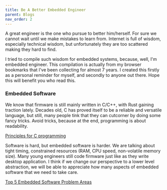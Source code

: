 ```yaml
---
title: Be A Better Embedded Engineer
parent: Blogs
nav_order: 2
---
```


A great engineer is the one who pursue to better him/herself. For sure we cannot
wait until we make mistakes to learn from. Internet is full of wisdom, especially
technical wisdom, but unfortunately they are too scattered making they hard to find.

I tried to compile such wisdom for embedded systems, because, well, I'm embedded engineer. This compilation is actually from my browser bookmarks that I've been collecting for almost 7 years. I created this firstly as a personal reminder for myself, and secondly to anyone out there. Hope this will benefit you who read this.

### Embedded Software
We know that firmware is still mainly written in C/C++, with Rust gaining traction lately. Decades old, C has proved itself to be a reliable and versatile language, but still, many people tink that they can cutcorner by doing some fancy tricks. Avoid tricks, because at the end, programming is about readability.

[Principles for C programming](https://drewdevault.com/2017/03/15/How-I-learned-to-stop-worrying-and-love-C.html)

Software is hard, but embedded software is harder. We are talking about tight timing, 
constrained resources (RAM, CPU speed, non-volatile memory size). Many young engineers still code firmware just like as they write desktop application. I think if we change our perspective to a lower level abstraction, we will be able to appreciate how many aspects of embedded software that we need to take care.

[Top 5 Embedded Software Problem Areas](https://betterembsw.blogspot.com/2016/05/top-5-embedded-software-problem-areas.html)